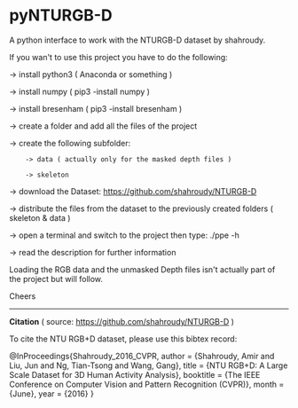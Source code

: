 # pyNTURGB-D

A python interface to work with the NTURGB-D dataset by shahroudy.

If you wan't to use this project you have to do the following:

  -> install python3 ( Anaconda or something )
  
  -> install numpy ( pip3 -install numpy )
  
  -> install bresenham ( pip3 -install bresenham )
  
  -> create a folder and add all the files of the project
  
  -> create the following subfolder: 
  
        -> data ( actually only for the masked depth files )
        
        -> skeleton
  
  -> download the Dataset: https://github.com/shahroudy/NTURGB-D
  
  -> distribute the files from the dataset to the previously created folders ( skeleton & data )
  
  -> open a terminal and switch to the project then type: ./ppe -h 
  
  -> read the description for further information
  
Loading the RGB data and the unmasked Depth files isn't actually part of the project but will follow.

Cheers
  
-----------------------------------------------------------------------------------------------------  
  
**Citation** ( source: https://github.com/shahroudy/NTURGB-D )

To cite the NTU RGB+D dataset, please use this bibtex record:

@InProceedings{Shahroudy_2016_CVPR,
author = {Shahroudy, Amir and Liu, Jun and Ng, Tian-Tsong and Wang, Gang},
title = {NTU RGB+D: A Large Scale Dataset for 3D Human Activity Analysis},
booktitle = {The IEEE Conference on Computer Vision and Pattern Recognition (CVPR)},
month = {June},
year = {2016}
}
  
  

